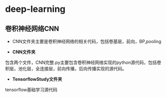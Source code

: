 # deep-learning
## 卷积神经网络CNN
- CNN文件夹主要是卷积神经网络的相关代码，包括卷基层，前向，BP,pooling

- **CNN文件夹**

包含两个文件，CNN完整.py主要包含卷积神经网络实现的python源代码，包括卷积层，池化层，全连接层，前向传播，后向传播实现的源代码。

- **TensorflowStudy文件夹**

tensorflow基础学习源代码

